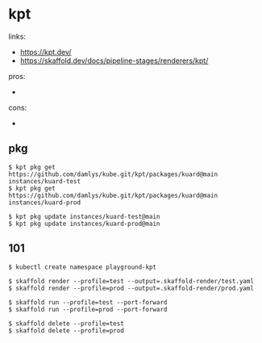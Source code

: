 # kpt

links:

- https://kpt.dev/
- https://skaffold.dev/docs/pipeline-stages/renderers/kpt/

pros:

-

cons:

-

## pkg

```
$ kpt pkg get https://github.com/damlys/kube.git/kpt/packages/kuard@main instances/kuard-test
$ kpt pkg get https://github.com/damlys/kube.git/kpt/packages/kuard@main instances/kuard-prod

$ kpt pkg update instances/kuard-test@main
$ kpt pkg update instances/kuard-prod@main
```

## 101

```
$ kubectl create namespace playground-kpt

$ skaffold render --profile=test --output=.skaffold-render/test.yaml
$ skaffold render --profile=prod --output=.skaffold-render/prod.yaml

$ skaffold run --profile=test --port-forward
$ skaffold run --profile=prod --port-forward

$ skaffold delete --profile=test
$ skaffold delete --profile=prod
```
